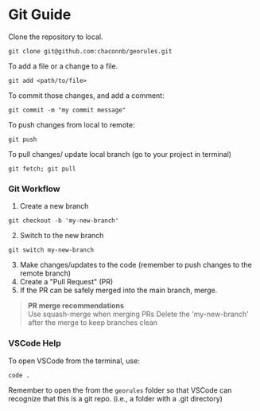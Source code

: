 # Git Guide


Clone the repository to local. 
```console
git clone git@github.com:chaconnb/georules.git
```

To add a file or a change to a file. 
```console
git add <path/to/file>
```

To commit those changes, and add a comment: 
```console
git commit -m "my commit message" 
```

To push changes from local to remote: 
```console
git push
```

To pull changes/ update local branch (go to your project in terminal)
```console
git fetch; git pull
```


### Git Workflow
1. Create a new branch
```console
git checkout -b 'my-new-branch' 
```
2. Switch to the new branch
```console
git switch my-new-branch
```
3. Make changes/updates to the code (remember to push changes to the remote branch)
4. Create a "Pull Request" (PR)
5. If the PR can be safely merged into the main branch, merge. 
> **PR merge recommendations**  
> Use squash-merge when merging PRs
> Delete the 'my-new-branch' after the merge to keep branches clean

### VSCode Help 
To open VSCode from the terminal, use: 
```console 
code . 
```

Remember to open the from the `georules` folder so that VSCode can recognize that this is a git repo. 
(i.e., a folder with a .git directory)
